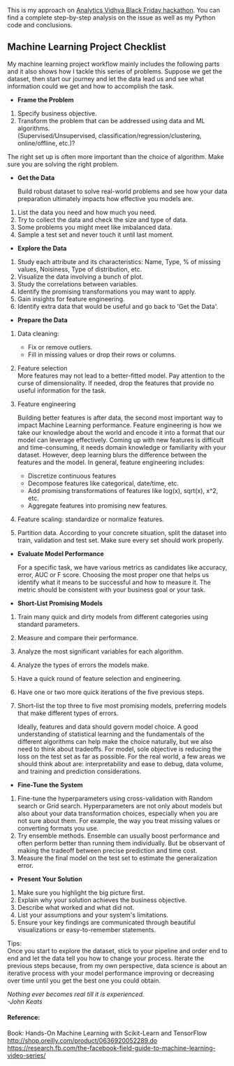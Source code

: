 

This is my approach on [Analytics Vidhya Black Friday hackathon](https://datahack.analyticsvidhya.com/contest/black-friday/). You can find a complete step-by-step analysis on the issue as well as my Python code and conclusions.


## Machine Learning Project Checklist
My machine learning project workflow mainly includes the following parts and it also shows how I tackle this series of problems. Suppose we get the dataset, then start our journey and let the data lead us and see what information could we get and how to accomplish the task.


- **Frame the Problem**

 1. Specify business objective.
 2. Transform the problem that can be addressed using data and ML algorithms.<br>
 (Supervised/Unsupervised, classification/regression/clustering, online/offline, etc.)?<br>
 
 The right set up is often more important than the choice of algorithm. Make sure you are solving the right problem.

- **Get the Data**<br>

  Build robust dataset to solve real-world problems and see how your data preparation ultimately impacts how effective you models are.
 1. List the data you need and how much you need.
 2. Try to collect the data and check the size and type of data.
 3. Some problems you might meet like imbalanced data.
 4. Sample a test set and never touch it until last moment.
  

- **Explore the Data**

 1. Study each attribute and its characteristics: Name, Type, % of missing values, Noisiness, Type of distribution, etc.
 2. Visualize the data involving a bunch of plot.
 3. Study the correlations between variables.
 4. Identify the promising transformations you may want to apply.
 5. Gain insights for feature engineering.
 6. Identify extra data that would be useful and go back to 'Get the Data'.
 

- **Prepare the Data**
 1. Data cleaning:
    - Fix or remove outliers.
    - Fill in missing values or drop their rows or columns.
 2. Feature selection<br>
   More features may not lead to a better-fitted model. Pay attention to the curse of dimensionality. If needed, drop the features that provide no useful information for the task.
 3. Feature engineering<br>
 
    Building better features is after data, the second most important way to impact Machine Learning performance. Feature engineering is how we take our knowledge about the world and encode it into a format that our model can leverage effectively. Coming up with new features is difficult and time-consuming, it needs domain knowledge or familiarity with your dataset. However, deep learning blurs the difference between the features and the model. In general, feature engineering includes:
    - Discretize continuous features
    - Decompose features like categorical, date/time, etc.
    - Add promising transformations of features like log(x), sqrt(x), x^2, etc.
    - Aggregate features into promising new features.
    
  4. Feature scaling: standardize or normalize features.
  5. Partition data. According to your concrete situation, split the dataset into train, validation and test set. Make sure every set should work properly.
  
- **Evaluate Model Performance**

  For a specific task, we have various metrics as candidates like accuracy, error, AUC or F score. Choosing the most proper one that helps us identify what it means to be successful and how to measure it. The metric should be consistent with your business goal or your task.



- **Short-List Promising Models**

 1. Train many quick and dirty models from different categories using standard parameters.
 2. Measure and compare their performance.
 3. Analyze the most significant variables for each algorithm.
 4. Analyze the types of errors the models make.
 5. Have a quick round of feature selection and engineering.
 6. Have one or two more quick iterations of the five previous steps.
 7. Short-list the top three to five most promising models, preferring models that make different types of errors.
 
    Ideally, features and data should govern model choice. A good understanding of statistical learning and the fundamentals of the different algorithms can help make the choice naturally, but we also need to think about tradeoffs. 
For model, sole objective is reducing the loss on the test set as far as possible. For the real world, a few areas we should think about are:
interpretability and ease to debug, data volume, and training and prediction considerations.

- **Fine-Tune the System**
 1. Fine-tune the hyperparameters using cross-validation with Random search or Grid search.
   Hyperparameters are not only about models but also about your data transformation choices, especially when you are not sure about them. For example, the way you treat missing values or converting formats you use.
 2. Try ensemble methods. Ensemble can usually boost performance and often perform better than running them individually. But be observant of making the tradeoff between precise prediction and time cost.
 3. Measure the final model on the test set to estimate the generalization error.
 
 
- **Present Your Solution**
 1. Make sure you highlight the big picture first.
 2. Explain why your solution achieves the business objective.
 3. Describe what worked and what did not.
 4. List your assumptions and your system's limitations.
 4. Ensure your key findings are communicated through beautiful visualizations or easy-to-remember statements.
 

 Tips: <br>
 Once you start to explore the dataset, stick to your pipeline and order end to end and let the data tell you how to change your process. Iterate the previous steps because, from my own perspective, data science is about an iterative process with your model performance improving or decreasing over time until you get the best one you could obtain. 


*Nothing ever becomes real till it is experienced.* <br>
*-John Keats*

#### Reference:
Book: Hands-On Machine Learning with Scikit-Learn and TensorFlow <br>
http://shop.oreilly.com/product/0636920052289.do<br>
https://research.fb.com/the-facebook-field-guide-to-machine-learning-video-series/ <br>
